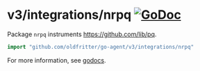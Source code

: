# v3/integrations/nrpq [![GoDoc](https://godoc.org/github.com/oldfritter/go-agent/v3/integrations/nrpq?status.svg)](https://godoc.org/github.com/oldfritter/go-agent/v3/integrations/nrpq)

Package `nrpq` instruments https://github.com/lib/pq.

```go
import "github.com/oldfritter/go-agent/v3/integrations/nrpq"
```

For more information, see
[godocs](https://godoc.org/github.com/oldfritter/go-agent/v3/integrations/nrpq).
